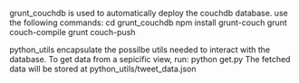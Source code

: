 grunt_couchdb is used to automatically deploy the couchdb database.
use the following commands:
cd grunt_couchdb
npm install grunt-couch
grunt couch-compile
grunt couch-push

python_utils encapsulate the possilbe utils needed to interact with the database.
To get data from a sepicific view, run:
python get.py
The fetched data will be stored at python_utils/tweet_data.json
